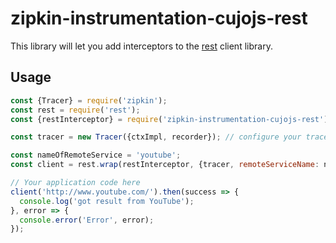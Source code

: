 # zipkin-instrumentation-cujojs-rest

This library will let you add interceptors to the [rest](https://www.npmjs.com/package/rest) client library.

## Usage

```javascript
const {Tracer} = require('zipkin');
const rest = require('rest');
const {restInterceptor} = require('zipkin-instrumentation-cujojs-rest');

const tracer = new Tracer({ctxImpl, recorder}); // configure your tracer properly here

const nameOfRemoteService = 'youtube';
const client = rest.wrap(restInterceptor, {tracer, remoteServiceName: nameOfRemoteService});

// Your application code here
client('http://www.youtube.com/').then(success => {
  console.log('got result from YouTube');
}, error => {
  console.error('Error', error);
});
```
